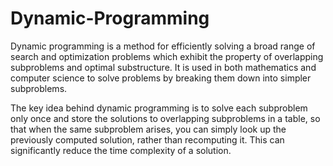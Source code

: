 # Dynamic-Programming

Dynamic programming is a method for efficiently solving a broad range of search and optimization problems which exhibit the property of overlapping subproblems and optimal substructure. It is used in both mathematics and computer science to solve problems by breaking them down into simpler subproblems.

The key idea behind dynamic programming is to solve each subproblem only once and store the solutions to overlapping subproblems in a table, so that when the same subproblem arises, you can simply look up the previously computed solution, rather than recomputing it. This can significantly reduce the time complexity of a solution.


